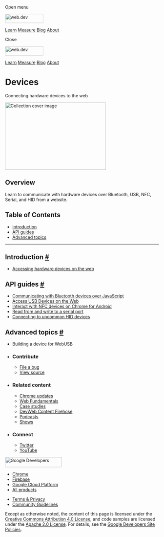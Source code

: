 <span class="w-tooltip w-tooltip--left">Open menu</span>

<a href="/" class="gc-analytics-event header-default__logo-link"><img src="/images/lockup.svg" alt="web.dev" class="header-default__logo" width="125" height="30" /></a>

<a href="/learn/" class="gc-analytics-event header-default__link">Learn</a> <a href="/measure/" class="gc-analytics-event header-default__link">Measure</a> <a href="/blog/" class="gc-analytics-event header-default__link">Blog</a> <a href="/about/" class="gc-analytics-event header-default__link">About</a>

<span class="w-tooltip">Close</span>

<a href="/" class="gc-analytics-event"><img src="/images/lockup.svg" alt="web.dev" class="drawer-default__logo" width="125" height="30" /></a>

<a href="/learn/" class="gc-analytics-event drawer-default__link">Learn</a> <a href="/measure/" class="gc-analytics-event drawer-default__link">Measure</a> <a href="/blog/" class="gc-analytics-event drawer-default__link">Blog</a> <a href="/about/" class="gc-analytics-event drawer-default__link">About</a>

# Devices

Connecting hardware devices to the web

<img src="https://web-dev.imgix.net/image/tcFciHGuF3MxnTr1y5ue01OGLBn2/rls8wXcjXofU4iZfXVDb.svg" alt="Collection cover image" class="w-masthead-path__image" width="330" height="220" />

## Overview

Learn to communicate with hardware devices over Bluetooth, USB, NFC, Serial, and HID from a website.

## Table of Contents

- <a href="#introduction" class="w-path-link">Introduction</a>
- <a href="#api-guides" class="w-path-link">API guides</a>
- <a href="#advanced-topics" class="w-path-link">Advanced topics</a>

---

## Introduction <a href="#introduction" class="w-headline-link">#</a>

- <a href="/devices-introduction/" class="w-path-link">Accessing hardware devices on the web</a>

## API guides <a href="#api-guides" class="w-headline-link">#</a>

- <a href="/bluetooth/" class="w-path-link">Communicating with Bluetooth devices over JavaScript</a>
- <a href="/usb/" class="w-path-link">Access USB Devices on the Web</a>
- <a href="/nfc/" class="w-path-link">Interact with NFC devices on Chrome for Android</a>
- <a href="/serial/" class="w-path-link">Read from and write to a serial port</a>
- <a href="/hid/" class="w-path-link">Connecting to uncommon HID devices</a>

## Advanced topics <a href="#advanced-topics" class="w-headline-link">#</a>

- <a href="/build-for-webusb/" class="w-path-link">Building a device for WebUSB</a>

- ### Contribute

  - <a href="https://github.com/GoogleChrome/web.dev/issues/new?assignees=&amp;labels=bug&amp;template=bug_report.md&amp;title=" class="w-footer__linkbox-link">File a bug</a>
  - <a href="https://github.com/googlechrome/web.dev" class="w-footer__linkbox-link">View source</a>

- ### Related content

  - <a href="https://blog.chromium.org/" class="w-footer__linkbox-link">Chrome updates</a>
  - <a href="https://developers.google.com/web/" class="w-footer__linkbox-link">Web Fundamentals</a>
  - <a href="https://developers.google.com/web/showcase/" class="w-footer__linkbox-link">Case studies</a>
  - <a href="https://devwebfeed.appspot.com/" class="w-footer__linkbox-link">DevWeb Content Firehose</a>
  - <a href="/podcasts/" class="w-footer__linkbox-link">Podcasts</a>
  - <a href="/shows/" class="w-footer__linkbox-link">Shows</a>

- ### Connect

  - <a href="https://www.twitter.com/ChromiumDev" class="w-footer__linkbox-link">Twitter</a>
  - <a href="https://www.youtube.com/user/ChromeDevelopers" class="w-footer__linkbox-link">YouTube</a>

<a href="https://developers.google.com/" class="w-footer__utility-logo-link"><img src="/images/lockup-color.png" alt="Google Developers" class="w-footer__utility-logo" width="185" height="33" /></a>

- <a href="https://developer.chrome.com/" class="w-footer__utility-link">Chrome</a>
- <a href="https://firebase.google.com/" class="w-footer__utility-link">Firebase</a>
- <a href="https://cloud.google.com/" class="w-footer__utility-link">Google Cloud Platform</a>
- <a href="https://developers.google.com/products" class="w-footer__utility-link">All products</a>

<!-- -->

- <a href="https://policies.google.com/" class="w-footer__utility-link">Terms &amp; Privacy</a>
- <a href="/community-guidelines/" class="w-footer__utility-link">Community Guidelines</a>

Except as otherwise noted, the content of this page is licensed under the [Creative Commons Attribution 4.0 License](https://creativecommons.org/licenses/by/4.0/), and code samples are licensed under the [Apache 2.0 License](https://www.apache.org/licenses/LICENSE-2.0). For details, see the [Google Developers Site Policies](https://developers.google.com/terms/site-policies).
